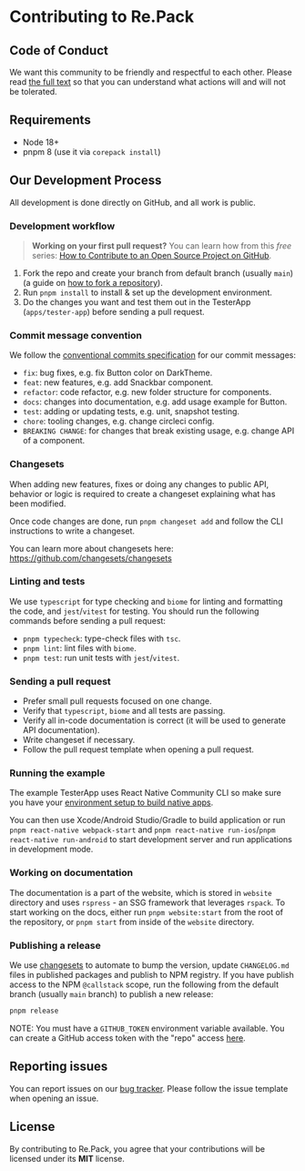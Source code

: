 # Contributing to Re.Pack

## Code of Conduct

We want this community to be friendly and respectful to each other. Please read [the full text](./CODE_OF_CONDUCT.md) so that you can understand what actions will and will not be tolerated.

## Requirements

- Node 18+
- pnpm 8 (use it via `corepack install`)

## Our Development Process

All development is done directly on GitHub, and all work is public.

### Development workflow

> **Working on your first pull request?** You can learn how from this _free_ series: [How to Contribute to an Open Source Project on GitHub](https://egghead.io/series/how-to-contribute-to-an-open-source-project-on-github).

1. Fork the repo and create your branch from default branch (usually `main`) (a guide on [how to fork a repository](https://help.github.com/articles/fork-a-repo/)).
2. Run `pnpm install` to install & set up the development environment.
3. Do the changes you want and test them out in the TesterApp (`apps/tester-app`) before sending a pull request.

### Commit message convention

We follow the [conventional commits specification](https://www.conventionalcommits.org/en) for our commit messages:

- `fix`: bug fixes, e.g. fix Button color on DarkTheme.
- `feat`: new features, e.g. add Snackbar component.
- `refactor`: code refactor, e.g. new folder structure for components.
- `docs`: changes into documentation, e.g. add usage example for Button.
- `test`: adding or updating tests, e.g. unit, snapshot testing.
- `chore`: tooling changes, e.g. change circleci config.
- `BREAKING CHANGE`: for changes that break existing usage, e.g. change API of a component.

### Changesets

When adding new features, fixes or doing any changes to public API, behavior or logic is required to
create a changeset explaining what has been modified.

Once code changes are done, run `pnpm changeset add` and follow the CLI instructions to write a changeset.

You can learn more about changesets here: https://github.com/changesets/changesets

### Linting and tests

We use `typescript` for type checking and `biome` for linting and formatting the code, and `jest`/`vitest` for testing. You should run the following commands before sending a pull request:

- `pnpm typecheck`: type-check files with `tsc`.
- `pnpm lint`: lint files with `biome`.
- `pnpm test`: run unit tests with `jest`/`vitest`.

### Sending a pull request

- Prefer small pull requests focused on one change.
- Verify that `typescript`, `biome` and all tests are passing.
- Verify all in-code documentation is correct (it will be used to generate API documentation).
- Write changeset if necessary.
- Follow the pull request template when opening a pull request.

### Running the example

The example TesterApp uses React Native Community CLI so make sure you have your [environment setup to build native apps](https://reactnative.dev/docs/environment-setup).

You can then use Xcode/Android Studio/Gradle to build application or run `pnpm react-native webpack-start` and `pnpm react-native run-ios`/`pnpm react-native run-android` to start development server and run applications in development mode.

### Working on documentation

The documentation is a part of the website, which is stored in `website` directory and uses `rspress` - an SSG framework that leverages `rspack`. To start working on the docs, either run `pnpm website:start` from the root of the repository, or `pnpm start` from inside of the `website` directory.

### Publishing a release

We use [changesets](https://github.com/changesets/changesets) to automate to bump the version, update `CHANGELOG.md` files in published packages and publish to NPM registry. If you have publish access to the NPM `@callstack` scope, run the following from the default branch (usually `main` branch) to publish a new release:

```sh
pnpm release
```

NOTE: You must have a `GITHUB_TOKEN` environment variable available. You can create a GitHub access token with the "repo" access [here](https://github.com/settings/tokens).

## Reporting issues

You can report issues on our [bug tracker](https://github.com/callstack/repack/issues). Please follow the issue template when opening an issue.

## License

By contributing to Re.Pack, you agree that your contributions will be licensed under its **MIT** license.
